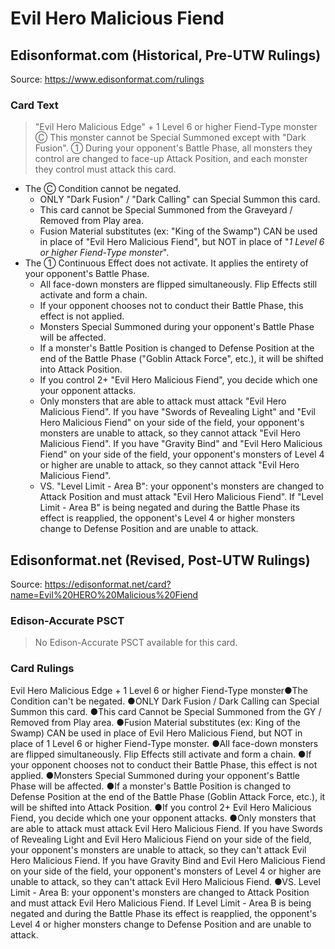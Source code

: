 # Evil Hero Malicious Fiend

## Edisonformat.com (Historical, Pre-UTW Rulings)

Source: https://www.edisonformat.com/rulings

### Card Text

> "Evil Hero Malicious Edge" + 1 Level 6 or higher Fiend-Type monster
Ⓒ This monster cannot be Special Summoned except with "Dark Fusion". ① During your opponent's Battle Phase, all monsters they control are changed to face-up Attack Position, and each monster they control must attack this card.

*   The Ⓒ Condition cannot be negated.
    *   ONLY "Dark Fusion" / "Dark Calling" can Special Summon this card.
    *   This card cannot be Special Summoned from the Graveyard / Removed from Play area.
    *   Fusion Material substitutes (ex: "King of the Swamp") CAN be used in place of "Evil Hero Malicious Fiend", but NOT in place of "_1 Level 6 or higher Fiend-Type monster_".
*   The ① Continuous Effect does not activate. It applies the entirety of your opponent's Battle Phase.
    *   All face-down monsters are flipped simultaneously. Flip Effects still activate and form a chain.
    *   If your opponent chooses not to conduct their Battle Phase, this effect is not applied.
    *   Monsters Special Summoned during your opponent's Battle Phase will be affected.
    *   If a monster's Battle Position is changed to Defense Position at the end of the Battle Phase ("Goblin Attack Force", etc.), it will be shifted into Attack Position.
    *   If you control 2+ "Evil Hero Malicious Fiend", you decide which one your opponent attacks.
    *   Only monsters that are able to attack must attack "Evil Hero Malicious Fiend". If you have "Swords of Revealing Light" and "Evil Hero Malicious Fiend" on your side of the field, your opponent's monsters are unable to attack, so they cannot attack "Evil Hero Malicious Fiend". If you have "Gravity Bind" and "Evil Hero Malicious Fiend" on your side of the field, your opponent's monsters of Level 4 or higher are unable to attack, so they cannot attack "Evil Hero Malicious Fiend".
    *   VS. "Level Limit - Area B": your opponent's monsters are changed to Attack Position and must attack "Evil Hero Malicious Fiend". If "Level Limit - Area B" is being negated and during the Battle Phase its effect is reapplied, the opponent's Level 4 or higher monsters change to Defense Position and are unable to attack.

## Edisonformat.net (Revised, Post-UTW Rulings)

Source: https://edisonformat.net/card?name=Evil%20HERO%20Malicious%20Fiend

### Edison-Accurate PSCT

> No Edison-Accurate PSCT available for this card.

### Card Rulings

Evil Hero Malicious Edge + 1 Level 6 or higher Fiend-Type monster●The Condition can't be negated.
●ONLY Dark Fusion / Dark Calling can Special Summon this card.
●This card Cannot be Special Summoned from the GY / Removed from Play area.
●Fusion Material substitutes (ex: King of the Swamp) CAN be used in place of Evil Hero Malicious Fiend, but NOT in place of 1 Level 6 or higher Fiend-Type monster.
●All face-down monsters are flipped simultaneously. Flip Effects still activate and form a chain.
●If your opponent chooses not to conduct their Battle Phase, this effect is not applied.
●Monsters Special Summoned during your opponent's Battle Phase will be affected.
●If a monster's Battle Position is changed to Defense Position at the end of the Battle Phase (Goblin Attack Force, etc.), it will be shifted into Attack Position.
●If you control 2+ Evil Hero Malicious Fiend, you decide which one your opponent attacks.
●Only monsters that are able to attack must attack Evil Hero Malicious Fiend. If you have Swords of Revealing Light and Evil Hero Malicious Fiend on your side of the field, your opponent's monsters are unable to attack, so they can't attack Evil Hero Malicious Fiend. If you have Gravity Bind and Evil Hero Malicious Fiend on your side of the field, your opponent's monsters of Level 4 or higher are unable to attack, so they can't attack Evil Hero Malicious Fiend.
●VS. Level Limit - Area B: your opponent's monsters are changed to Attack Position and must attack Evil Hero Malicious Fiend. If Level Limit - Area B is being negated and during the Battle Phase its effect is reapplied, the opponent's Level 4 or higher monsters change to Defense Position and are unable to attack.
            